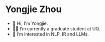 # Yongjie Zhou

- 👋 Hi, I'm Yongjie.
- 👨‍💻 I’m currently a graduate student at UQ.
- 🌱 I’m interested in NLP, IR and LLMs.
